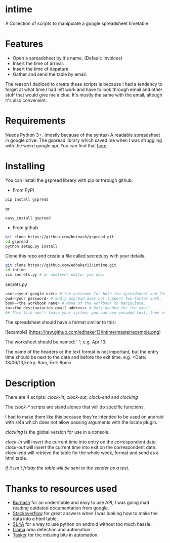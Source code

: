 intime
======
A Collection of scripts to manipulate a google spreadsheet timetable

Features
========
- Open a spreadsheet by it's name. (Default: Invoices)
- Insert the time of arrival.
- Insert the time of depature.
- Gather and send the table by email.

The reason I dediced to create these scripts is because I had a tendency to forget at 
what time I had left work and have to look through email and other stuff that would
give me a clue. It's mostly the same with the email, altough it's also convenient.

Requirements
============

Needs Python 3+. (mostly because of the syntax)
A readable spreadsheet in google drive.
The gspread library which saved me when I was struggling with the weird google api.
    You can find that [here](https://github.com/burnash/gspread)

Installing
==========
You can install the gspread library with pip or through github.
- From PyPI
```
pip install gspread
```
or
```
easy_install gspread
```

- From github

```sh
git clone https://github.com/burnash/gspread.git
cd gspread
python setup.py install
```
Clone this repo and create a file called secrets.py with your details.
```sh
git clone https://github.com/edhaker13/intime.git
cd intime
vim secrets.py # or whatever editor you use.
```

secrets.py
```python
user=<your google user> # the username for both the spreadsheet and the email.
pwd=<your password> # Sadly gspread does not support Two-factor auth.
book=<the workbook name> # Name of the workbook to manipulate.
to=<the destinataries email address> # Only needed for the email.
## This file won't leave your system; you can use encoded text, then assign the decoded text to the variables
```

The spreadsheet should have a format similar to this:

![example] (https://raw.github.com/edhaker13/intime/master/example.png)

The worksheet should be named: '<Month> <Year>'; e.g. Apr 13.

The name of the headers or the text format is not important,
but the entry time should be next to the date and before the exit time.
e.g. <Date: 13/06/13,Entry: 9am, Exit: 8pm>

Description
===========
There are 4 scripts: _clock-in, clock-out, clock-end_ and _clocking_

The _clock-*_ scripts are stand alones that will do specific functions.

I had to make them like this because they're intended to be used on android with sl4a
which does not allow passing arguments with the locale plugin.

*clocking* is the global version for use in a console.

*clock-in* will insert the current time into entry on the correspondent date.
*clock-out* will insert the current time into exit on the correspondent date.
*clock-end* will retrieve the table for the whole week, format and send as a html table.

_If it isn't friday the table will be sent to the sender as a test._

Thanks to resources used
======
- [Burnash](https://github.com/burnash) for an understable and easy to use API, 
I was going mad reading outdated documentation from google.
- [Stackoverflow](https://stackoverflow.com/questions/tagged/python) 
for great answers when I was looking how to make the data into a html table.
- [SL4A](https://code.google.com/p/android-scripting/) for a way to use python
on android without too much hassle.
- [Llama](https://play.google.com/store/apps/details?id=com.kebab.Llama) area detection and automation
- [Tasker](https://play.google.com/store/apps/details?id=net.dinglisch.android.taskerm)
for the missing bits in automation.
